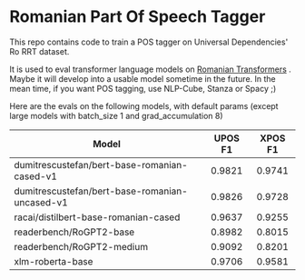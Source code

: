 # Romanian Part Of Speech Tagger

This repo contains code to train a POS tagger on Universal Dependencies' Ro RRT dataset.

It is used to eval transformer language models on [Romanian Transformers](https://github.com/dumitrescustefan/Romanian-Transformers) . Maybe it will develop into a usable model sometime in the future. In the mean time, if you want POS tagging, use NLP-Cube, Stanza or Spacy ;)

Here are the evals on the following models, with default params (except large models with batch_size 1 and grad_accumulation 8)

| Model                                          	| UPOS F1 	| XPOS F1 	|
|------------------------------------------------	|:-------:	|:-------:	|
| dumitrescustefan/bert-base-romanian-cased-v1   	|  0.9821 	|  0.9741 	|
| dumitrescustefan/bert-base-romanian-uncased-v1 	|  0.9826 	|  0.9728 	|
| racai/distilbert-base-romanian-cased           	|  0.9637 	|  0.9255 	|
| readerbench/RoGPT2-base                        	|  0.8982 	|  0.8015 	|
| readerbench/RoGPT2-medium                      	|  0.9092 	|  0.8201 	|
| xlm-roberta-base                               	|  0.9706 	|  0.9581 	|

